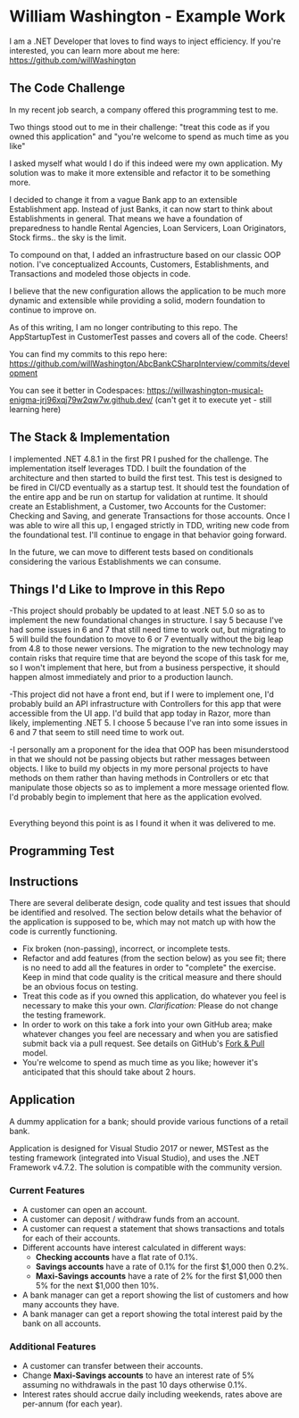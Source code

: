 # William Washington - Example Work
I am a .NET Developer that loves to find ways to inject efficiency.
If you're interested, you can learn more about me here: https://github.com/willWashington

## The Code Challenge
In my recent job search, a company offered this programming test to me. 

Two things stood out to me in their challenge: "treat this code as if you owned this application" and "you're welcome to spend as much time as you like"

I asked myself what would I do if this indeed were my own application. My solution was to make it more extensible and refactor it to be something more. 

I decided to change it from a vague Bank app to an extensible Establishment app. Instead of just Banks, it can now start to think about Establishments in general. That means we have a foundation of preparedness to handle Rental Agencies, Loan Servicers, Loan Originators, Stock firms.. the sky is the limit.

To compound on that, I added an infrastructure based on our classic OOP notion. I've conceptualized Accounts, Customers, Establishments, and Transactions and modeled those objects in code.

I believe that the new configuration allows the application to be much more dynamic and extensible while providing a solid, modern foundation to continue to improve on.

As of this writing, I am no longer contributing to this repo. The AppStartupTest in CustomerTest passes and covers all of the code. Cheers!

You can find my commits to this repo here: https://github.com/willWashington/AbcBankCSharpInterview/commits/development

You can see it better in Codespaces: https://willwashington-musical-enigma-jrj96xqj79w2qw7w.github.dev/
(can't get it to execute yet - still learning here)

## The Stack & Implementation
I implemented .NET 4.8.1 in the first PR I pushed for the challenge. The implementation itself leverages TDD. I built the foundation of the architecture and then started to build the first test. This test is designed to be fired in CI/CD eventually as a startup test. It should test the foundation of the entire app and be run on startup for validation at runtime. It should create an Establishment, a Customer, two Accounts for the Customer: Checking and Saving, and generate Transactions for those accounts. Once I was able to wire all this up, I engaged strictly in TDD, writing new code from the foundational test. I'll continue to engage in that behavior going forward.

In the future, we can move to different tests based on conditionals considering the various Establishments we can consume.

## Things I'd Like to Improve in this Repo

-This project should probably be updated to at least .NET 5.0 so as to implement the new foundational changes in structure. I say 5 because I've had some issues in 6 and 7 that still need time to work out, but migrating to 5 will build the foundation to move to 6 or 7 eventually without the big leap from 4.8 to those newer versions. The migration to the new technology may contain risks that require time that are beyond the scope of this task for me, so I won't implement that here, but from a business perspective, it should happen almost immediately and prior to a production launch.

-This project did not have a front end, but if I were to implement one, I'd probably build an API infrastructure with Controllers for this app that were accessible from the UI app. I'd build that app today in Razor, more than likely, implementing .NET 5. I choose 5 because I've ran into some issues in 6 and 7 that seem to still need time to work out.

-I personally am a proponent for the idea that OOP has been misunderstood in that we should not be passing objects but rather messages between objects. I like to build my objects in my more personal projects to have methods on them rather than having methods in Controllers or etc that manipulate those objects so as to implement a more message oriented flow. I'd probably begin to implement that here as the application evolved.

##
Everything beyond this point is as I found it when it was delivered to me.

## Programming Test

## Instructions

There are several deliberate design, code quality and test issues that should be identified and resolved. The section below details what the behavior of the application is supposed to be, which may not match up with how the code is currently functioning.

* Fix broken (non-passing), incorrect, or incomplete tests.
* Refactor and add features (from the section below) as you see fit; there is no need to add all the features in order to "complete" the exercise. Keep in mind that code quality is the critical measure and there should be an obvious focus on testing.
* Treat this code as if you owned this application, do whatever you feel is necessary to make this your own. *Clarification:* Please do not change the testing framework.
* In order to work on this take a fork into your own GitHub area; make whatever changes you feel are necessary and when you are satisfied submit back via a pull request. See details on GitHub's [Fork & Pull](https://help.github.com/articles/using-pull-requests) model.
* You're welcome to spend as much time as you like; however it's anticipated that this should take about 2 hours.

Application
-----------

A dummy application for a bank; should provide various functions of a retail bank.

Application is designed for Visual Studio 2017 or newer, MSTest as the testing framework (integrated into Visual Studio), and uses the .NET Framework v4.7.2. The solution is compatible with the community version.

### Current Features

* A customer can open an account.
* A customer can deposit / withdraw funds from an account.
* A customer can request a statement that shows transactions and totals for each of their accounts.
* Different accounts have interest calculated in different ways:
  * **Checking accounts** have a flat rate of 0.1%.
  * **Savings accounts** have a rate of 0.1% for the first $1,000 then 0.2%.
  * **Maxi-Savings accounts** have a rate of 2% for the first $1,000 then 5% for the next $1,000 then 10%.
* A bank manager can get a report showing the list of customers and how many accounts they have.
* A bank manager can get a report showing the total interest paid by the bank on all accounts.

### Additional Features

* A customer can transfer between their accounts.
* Change **Maxi-Savings accounts** to have an interest rate of 5% assuming no withdrawals in the past 10 days otherwise 0.1%.
* Interest rates should accrue daily including weekends, rates above are per-annum (for each year).

